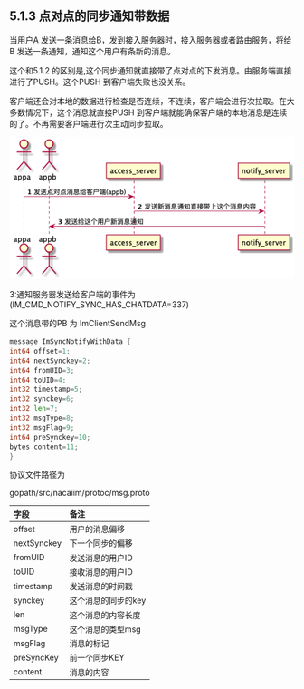 ## 5.1.3 点对点的同步通知带数据

当用户A 发送一条消息给B，发到接入服务器时，接入服务器或者路由服务，将给B 发送一条通知，通知这个用户有条新的消息。

这个和5.1.2 的区别是,这个同步通知就直接带了点对点的下发消息。由服务端直接进行了PUSH。这个PUSH 到客户端失败也没关系。

客户端还会对本地的数据进行检查是否连续，不连续，客户端会进行次拉取。在大多数情况下，这个消息就直接PUSH 到客户端就能确保客户端的本地消息是连续的了。不再需要客户端进行次主动同步拉取。

![](/assets/peerSyncNotifySeq.png)

3:通知服务器发送给客户端的事件为\(IM\_CMD\_NOTIFY\_SYNC\_HAS\_CHATDATA=337\)

这个消息带的PB 为 ImClientSendMsg

```go
message ImSyncNotifyWithData {
int64 offset=1;
int64 nextSynckey=2;
int64 fromUID=3;
int64 toUID=4;
int32 timestamp=5;
int32 synckey=6;
int32 len=7;
int32 msgType=8;
int32 msgFlag=9;
int64 preSynckey=10;
bytes content=11;
}
```

 协议文件路径为

gopath/src/nacaiim/protoc/msg.proto

| 字段 | 备注 |
| :--- | :--- |
| offset | 用户的消息偏移 |
| nextSynckey | 下一个同步的偏移 |
| fromUID | 发送消息的用户ID |
| toUID | 接收消息的用户ID |
| timestamp | 发送消息的时间戳 |
| synckey | 这个消息的同步的key |
| len | 这个消息的内容长度 |
| msgType | 这个消息的类型msg |
| msgFlag | 消息的标记 |
| preSyncKey | 前一个同步KEY |
| content | 消息的内容 |



